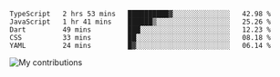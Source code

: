 <!--START_SECTION:waka-->
```text
TypeScript   2 hrs 53 mins   ██████████▓░░░░░░░░░░░░░░   42.98 % 
JavaScript   1 hr 41 mins    ██████▒░░░░░░░░░░░░░░░░░░   25.26 % 
Dart         49 mins         ███░░░░░░░░░░░░░░░░░░░░░░   12.23 % 
CSS          33 mins         ██░░░░░░░░░░░░░░░░░░░░░░░   08.18 % 
YAML         24 mins         █▓░░░░░░░░░░░░░░░░░░░░░░░   06.14 % 
```
<!--END_SECTION:waka-->
<img src="https://github-readme-streak-stats.herokuapp.com/?user=pahas&theme=white" alt="My contributions" />
